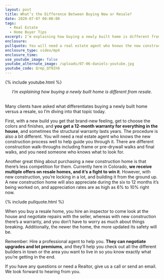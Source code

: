 ```yaml
---
layout: post
title: What’s the Difference Between Buying New or Resale?
date: 2020-07-07 00:00:00
tags:
  - Real Estate
  - Home Buyer Tips
excerpt: I’m explaining how buying a newly built home is different from resale.
enclosure:
pullquote: You will need a real estate agent who knows the new construction process well.
enclosure_type: video/mp4
enclosure_time:
use_youtube_image: false
youtube_alternate_image: /uploads/07-06-daniels-youtube.jpg
youtube_code: Qrmp_QT9Ih0
---
```


{% include youtube.html %}

<center><em>I’m explaining how buying a newly built home is different from resale.</em></center>

<br>Many clients have asked what differentiates buying a newly built home versus a resale, so I’m diving into that topic today.

First, with a new build you get that brand-new feeling, get to choose the colors and finishes, and **you get a 12-month warranty for everything in the house**, and sometimes the structural warranty lasts years. The procedure is also a bit different. You will need a real estate agent who knows the new construction process well to help guide you through it. There are different construction walk-throughs including frame or pre-drywall walks and final walks, and you need someone who knows what to look for.

Another great thing about purchasing a new construction home is that there’s less competition for them. Currently here in Colorado, **we receive multiple offers on resale homes, and it’s a fight to win it**. However, with new construction, you’re locking in a lot, and building it from the ground up. A new construction home will also appreciate during the six to 12 months it’s being worked on, and appreciation rates are as high as 6% to 10% right now.

{% include pullquote.html %}

When you buy a resale home, you hire an inspector to come look at the house and negotiate repairs with the seller, whereas with new construction there’s a warranty, and you don’t have to worry as much about things breaking. Additionally, the newer the home, the more updated its safety will be.

Remember: Hire a professional agent to help you. **They can negotiate upgrades and lot premiums**, and they’ll help you check out all the different builders in town or the area you want to live in so you know exactly what you’re getting in the end.

If you have any questions or need a Realtor, give us a call or send an email. We look forward to hearing from you.